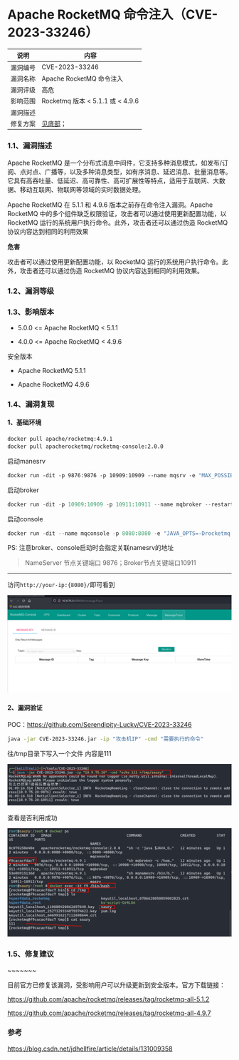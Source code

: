 # Apache RocketMQ 命令注入（CVE-2023-33246）

| 说明     | 内容                             |
| -------- | -------------------------------- |
| 漏洞编号 | CVE-2023-33246                   |
| 漏洞名称 | Apache RocketMQ 命令注入         |
| 漏洞评级 | 高危                             |
| 影响范围 | Rocketmq 版本 < 5.1.1 或 < 4.9.6 |
| 漏洞描述 |                                  |
| 修复方案 | <a href="#miao">见底部</a>；     |



### 1.1、漏洞描述

Apache RocketMQ 是一个分布式消息中间件，它支持多种消息模式，如发布/订阅、点对点、广播等，以及多种消息类型，如有序消息、延迟消息、批量消息等。它具有高吞吐量、低延迟、高可靠性、高可扩展性等特点，适用于互联网、大数据、移动互联网、物联网等领域的实时数据处理。

 Apache RocketMQ 在 5.1.1 和 4.9.6 版本之前存在命令注入漏洞。Apache RocketMQ 中的多个组件缺乏权限验证，攻击者可以通过使用更新配置功能，以 RocketMQ 运行的系统用户执行命令。此外，攻击者还可以通过伪造 RocketMQ 协议内容达到相同的利用效果



**危害**

攻击者可以通过使用更新配置功能，以 RocketMQ 运行的系统用户执行命令。此外，攻击者还可以通过伪造 RocketMQ 协议内容达到相同的利用效果。

### 1.2、漏洞等级

### 1.3、影响版本

- 5.0.0 <= Apache RocketMQ < 5.1.1

- 4.0.0 <= Apache RocketMQ < 4.9.6

安全版本

- Apache RocketMQ 5.1.1

- Apache RocketMQ 4.9.6

### 1.4、漏洞复现

#### 1、基础环境

```bash
docker pull apache/rocketmq:4.9.1
docker pull apacherocketmq/rocketmq-console:2.0.0
```



启动manesrv

```dockerfile
docker run -dit -p 9876:9876 -p 10909:10909 --name mqsrv -e "MAX_POSSIBLE_HEAP=100000000" apache/rocketmq:4.9.1 sh mqnamesrv /bin/bash
```

启动broker

```php
docker run -dit -p 10909:10909 -p 10911:10911 --name mqbroker --restart=always --link mqsrv:namesrv -e "NAMESRV_ADDR=namesrv:9876" -e "MAX_POSSIBLE_HEAP=200000000" apache/rocketmq:4.9.1 sh mqbroker -c /home/rocketmq/rocketmq-4.9.1/conf/broker.conf
```

启动console

```php
docker run -dit --name mqconsole -p 8080:8080 -e "JAVA_OPTS=-Drocketmq.config.namesrvAddr=mqsrv:9876 -Drocketmq.config.isVIPChannel=false" apacherocketmq/rocketmq-console:2.0.0
```

PS: 注意broker、console启动时会指定关联namesrv的地址

> NameServer 节点关键端口 9876；Broker节点关键端口10911

---



访问`http://your-ip:{8080}/`即可看到

![image-20231216115730704](./imgs/image-20231216115730704.png)



#### 2、漏洞验证

POC：https://github.com/Serendipity-Lucky/CVE-2023-33246

```bash
java -jar CVE-2023-33246.jar -ip "攻击机IP" -cmd "需要执行的命令"
```

往/tmp目录下写入一个文件 内容是111

![image-20231221141350031](./imgs/image-20231221141350031.png)

查看是否利用成功

![image-20231221141229547](./imgs/image-20231221141229547.png)



### 1.5、修复建议

<p id="miao">~~~~~~~</p>

目前官方已修复该漏洞，受影响用户可以升级更新到安全版本。官方下载链接：

https://github.com/apache/rocketmq/releases/tag/rocketmq-all-5.1.2

https://github.com/apache/rocketmq/releases/tag/rocketmq-all-4.9.7

### 参考

https://blog.csdn.net/jdhellfire/article/details/131009358
